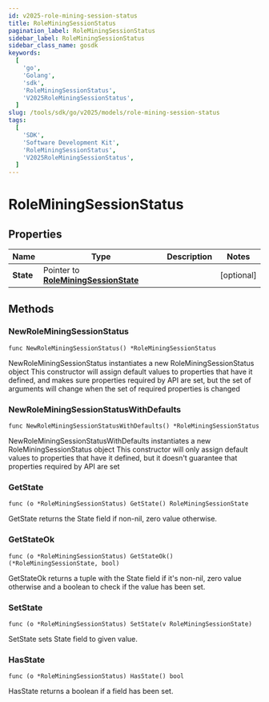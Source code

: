 ```yaml
---
id: v2025-role-mining-session-status
title: RoleMiningSessionStatus
pagination_label: RoleMiningSessionStatus
sidebar_label: RoleMiningSessionStatus
sidebar_class_name: gosdk
keywords:
  [
    'go',
    'Golang',
    'sdk',
    'RoleMiningSessionStatus',
    'V2025RoleMiningSessionStatus',
  ]
slug: /tools/sdk/go/v2025/models/role-mining-session-status
tags:
  [
    'SDK',
    'Software Development Kit',
    'RoleMiningSessionStatus',
    'V2025RoleMiningSessionStatus',
  ]
---
```


# RoleMiningSessionStatus

## Properties

| Name | Type | Description | Notes |
| --- | --- | --- | --- |
| **State** | Pointer to [**RoleMiningSessionState**](role-mining-session-state) |  | [optional] |

## Methods

### NewRoleMiningSessionStatus

`func NewRoleMiningSessionStatus() *RoleMiningSessionStatus`

NewRoleMiningSessionStatus instantiates a new RoleMiningSessionStatus object This constructor will assign default values to properties that have it defined, and makes sure properties required by API are set, but the set of arguments will change when the set of required properties is changed

### NewRoleMiningSessionStatusWithDefaults

`func NewRoleMiningSessionStatusWithDefaults() *RoleMiningSessionStatus`

NewRoleMiningSessionStatusWithDefaults instantiates a new RoleMiningSessionStatus object This constructor will only assign default values to properties that have it defined, but it doesn't guarantee that properties required by API are set

### GetState

`func (o *RoleMiningSessionStatus) GetState() RoleMiningSessionState`

GetState returns the State field if non-nil, zero value otherwise.

### GetStateOk

`func (o *RoleMiningSessionStatus) GetStateOk() (*RoleMiningSessionState, bool)`

GetStateOk returns a tuple with the State field if it's non-nil, zero value otherwise and a boolean to check if the value has been set.

### SetState

`func (o *RoleMiningSessionStatus) SetState(v RoleMiningSessionState)`

SetState sets State field to given value.

### HasState

`func (o *RoleMiningSessionStatus) HasState() bool`

HasState returns a boolean if a field has been set.
